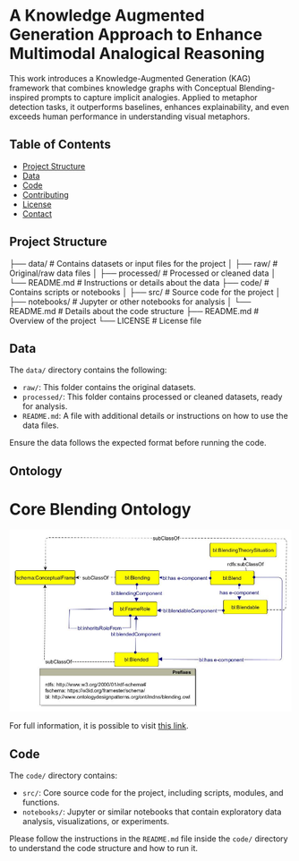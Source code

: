 # A Knowledge Augmented Generation Approach to Enhance Multimodal Analogical Reasoning


This work  introduces a Knowledge-Augmented Generation (KAG) framework that combines knowledge graphs with Conceptual Blending-inspired prompts to capture implicit analogies. Applied to metaphor detection tasks, it outperforms baselines, enhances explainability, and even exceeds human performance in understanding visual metaphors.

## Table of Contents

- [Project Structure](#project-structure)
- [Data](#data)
- [Code](#code)
- [Contributing](#contributing)
- [License](#license)
- [Contact](#contact)

## Project Structure

├── data/ # Contains datasets or input files for the project │ ├── raw/ # Original/raw data files │ ├── processed/ # Processed or cleaned data │ └── README.md # Instructions or details about the data ├── code/ # Contains scripts or notebooks │ ├── src/ # Source code for the project │ ├── notebooks/ # Jupyter or other notebooks for analysis │ └── README.md # Details about the code structure ├── README.md # Overview of the project └── LICENSE # License file


## Data

The `data/` directory contains the following:

- `raw/`: This folder contains the original datasets.
- `processed/`: This folder contains processed or cleaned datasets, ready for analysis.
- `README.md`: A file with additional details or instructions on how to use the data files.

Ensure the data follows the expected format before running the code.

## Ontology

# Core Blending Ontology

![Blending Ontology](blendingontobasic.jpg)

For full information, it is possible to visit [this link](http://www.ontologydesignpatterns.org/ont/mdns/blending.owl).



## Code

The `code/` directory contains:

- `src/`: Core source code for the project, including scripts, modules, and functions.
- `notebooks/`: Jupyter or similar notebooks that contain exploratory data analysis, visualizations, or experiments.

Please follow the instructions in the `README.md` file inside the `code/` directory to understand the code structure and how to run it.

